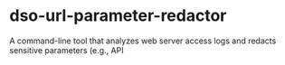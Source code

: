 # dso-url-parameter-redactor
A command-line tool that analyzes web server access logs and redacts sensitive parameters (e.g., API

